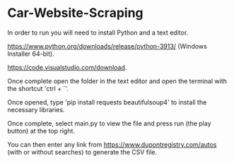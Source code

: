 # Car-Website-Scraping
 
In order to run you will need to install Python and a text editor.

https://www.python.org/downloads/release/python-3913/ (Windows Installer 64-bit).

https://code.visualstudio.com/download.

Once complete open the folder in the text editor and open the terminal with the shortcut 'ctrl + `'.

Once opened, type 'pip install requests beautifulsoup4' to install the necessary libraries.

Once complete, select main.py to view the file and press run (the play button) at the top right.

You can then enter any link from https://www.dupontregistry.com/autos (with or without searches) to generate the CSV file.